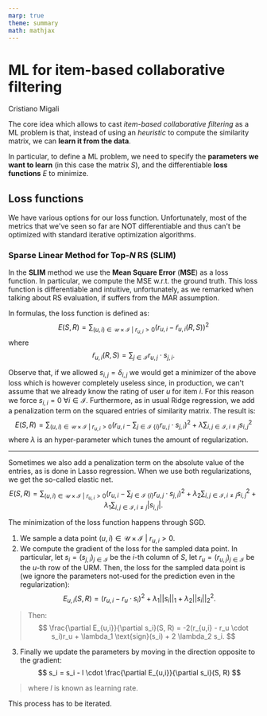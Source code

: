 ```yaml
---
marp: true
theme: summary
math: mathjax
---
```

# ML for item-based collaborative filtering

<div class="author">

Cristiano Migali

</div>

The core idea which allows to cast _item-based collaborative filtering_ as a ML problem is that, instead of using an _heuristic_ to compute the similarity matrix, we can **learn it from the data**.

In particular, to define a ML problem, we need to specify the **parameters we want to learn** (in this case the matrix $S$), and the differentiable **loss functions** $E$ to minimize.

## Loss functions

We have various options for our loss function.
Unfortunately, most of the metrics that we've seen so far are NOT differentiable and thus can't be optimized with standard iterative optimization algorithms.

### Sparse Linear Method for Top-$N$ RS (SLIM)

In the **SLIM** method we use the **Mean Square Error** (**MSE**) as a loss function. In particular, we compute the MSE w.r.t. the ground truth.
This loss function is differentiable and intuitive, unfortunately, as we remarked when talking about RS evaluation, if suffers from the MAR assumption.

In formulas, the loss function is defined as:
$$
E(S, R) = \sum_{(u, i) \in \mathcal{U} \times \mathcal{I} \ | \ r_{u,i} > 0} (r_{u,i} - \tilde{r}_{u,i}(R, S))^2
$$
where
$$
\tilde{r}_{u,i}(R, S) = \sum_{j \in \mathcal{I}} r_{u,j} \cdot s_{j,i}.
$$

Observe that, if we allowed $s_{i,j} = \delta_{i,j}$ we would get a minimizer of the above loss which is however completely useless since, in production, we can't assume that we already know the rating of user $u$ for item $i$. For this reason we force $s_{i,i} = 0 \ \forall i \in \mathcal{I}$.
Furthermore, as in usual Ridge regression, we add a penalization term on the squared entries of similarity matrix.
The result is:
$$
E(S, R) = \sum_{(u, i) \in \mathcal{U} \times \mathcal{I} \ | \ r_{u,i} > 0} \left(r_{u,i} - \sum_{j \in \mathcal{I} \ \{ i \} } r_{u,j} \cdot s_{j,i} \right)^2 + \lambda \sum_{i, j \in \mathcal{I}, i \neq j} s_{i,j}^2
$$
where $\lambda$ is an hyper-parameter which tunes the amount of regularization.

---

Sometimes we also add a penalization term on the absolute value of the entries, as is done in Lasso regression. When we use both regularizations, we get the so-called elastic net.
$$
E(S, R) = \sum_{(u, i) \in \mathcal{U} \times \mathcal{I} \ | \ r_{u,i} > 0} \left(r_{u,i} - \sum_{j \in \mathcal{I} \ \{ i \} } r_{u,j} \cdot s_{j,i} \right)^2 + \lambda_2 \sum_{i, j \in \mathcal{I}, i \neq j} s_{i,j}^2 + \lambda_1 \sum_{i, j \in \mathcal{I}, i \neq j} |s_{i,j}|.
$$

The minimization of the loss function happens through SGD.
1. We sample a data point $(u, i) \in \mathcal{U} \times \mathcal{I} \ | \ r_{u,i} > 0$.
2. We compute the gradient of the loss for the sampled data point.
In particular, let $s_i = (s_{j,i})_{j \in \mathcal{I}}$ be the $i$-th column of $S$, let $r_u = (r_{u,j})_{j \in \mathcal{I}}$ be the $u$-th row of the URM.
Then, the loss for the sampled data point is (we ignore the parameters not-used for the prediction even in the regularization):
$$
E_{u,i}(S, R) = (r_{u,i} - r_u \cdot s_i)^2 + \lambda_1 || s_i ||_1  + \lambda_2 || s_i ||_2^2.
$$
> Then:
$$
\frac{\partial E_{u,i}}{\partial s_i}(S, R) = -2(r_{u,i} - r_u \cdot s_i)r_u + \lambda_1 \text{sign}(s_i) + 2 \lambda_2 s_i.
$$

3. Finally we update the parameters by moving in the direction opposite to the gradient:
$$
s_i = s_i - l \cdot \frac{\partial E_{u,i}}{\partial s_i}(S, R)
$$
> where $l$ is known as learning rate.

This process has to be iterated.

